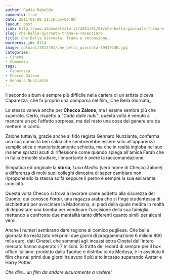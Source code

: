 ```yaml
---
author: Radio Rebelde
comments: true
date: 2011-01-08 11:16:35+00:00
layout: post
link: http://www.atomodelmale.it/2011/01/08/che-bella-giornata-trama-e-recensione/
slug: che-bella-giornata-trama-e-recensione
title: Che Bella Giornata. Trama e recensione.
wordpress_id: 8714
image: uploads/2011/01/che_bella_giornata-19419146.jpg
categories:
- Cinema
- Commedia
tags:
- Caparezza
- Checco Zalone
- Gennaro Nunziante
---
```


Il secondo album è sempre più difficile nella cariera di un artista diceva Caparezza, che fa proprio una comparsa nel film_ Che Bella Giornata_.

Lo stesso valeva anche per **Checco Zalone**, ma l'esame sembra più che superato.
Certo, rispetto a _"Cado dalle nubi"_, questa volta è venuto a mancare un pò l'effetto sorpresa, ma del resto una cosa del genere era da mettere in conto.

Zalone tuttavia, grazie anche al fido regista Gennaro Nunziante, conferma una sua comicità ben salda che sembrerebbe essere solo all'apparenza semplicistica e manieristicamente schietta, ma che in realtà ingloba nel suo insieme sprazzi acuti di riflessione come quando spiega all'amica Farah che in Italia è inutile studiare, l'importante è avere la raccomandazione.

Simpatica ed originale la **storia**, _Luca Medici_ (vero nome di Checco Zalone) a differenza di molti suoi colleghi dimostra di saper cambiare non riproponendo la stessa solfa seppure il perno è sempre la sua esilarante comicità.

Questa volta Checco si trova a lavorare come addetto alla sicurezza del Duomo; qui conosce _Farah_, una ragazza araba che si finge studentessa di architettura per avvicinare la Madonnina, ai piedi della quale medita in realtà di depositare una bomba per vendicare l'uccisione della sua famiglia, mettendo a confronto due mentalità tanto differenti quanto simili per alcuni versi.

Anche i numeri sembrano dare ragione al comico pugliese. Che bella giornata ha realizzato nei primi due giorni di programmazione 6 milioni 800 mila euro, dati Cinetel, che sommati agli incassi extra Cinetel dell'intero mercato hanno superato i 7 milioni. Si tratta del record di sempre per il box office italiano: prodotto dalla Taodue e distribuito da Medusa, è in assoluto il film che nei primi due giorni ha avuto il più alto incasso superando Avatar e Harry Potter.

_Che dire.. un film da andare sicuramente a vedere!_
